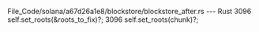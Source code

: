 File_Code/solana/a67d26a1e8/blockstore/blockstore_after.rs --- Rust
3096                 self.set_roots(&roots_to_fix)?;                                                                                                         3096                 self.set_roots(chunk)?;

